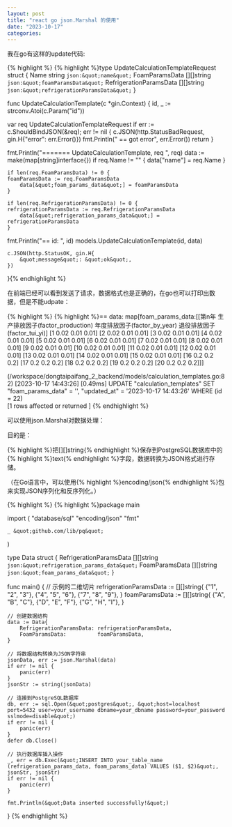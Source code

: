 ```yaml
---
layout: post
title: "react go json.Marshal 的使用"
date: "2023-10-17"
categories: 
---
```

<p>我在go有这样的update代码:</p>

{% highlight %}
{% highlight %}type UpdateCalculationTemplateRequest struct {
  Name string `json:&quot;name&quot;`
  FoamParamsData [][]string `json:&quot;foamParamsData&quot;`
  RefrigerationParamsData [][]string `json:&quot;refrigerationParamsData&quot;`
}

func UpdateCalculationTemplate(c *gin.Context) {
	id, _ := strconv.Atoi(c.Param(&quot;id&quot;))

  var req UpdateCalculationTemplateRequest
  if err := c.ShouldBindJSON(&amp;req); err != nil {
    c.JSON(http.StatusBadRequest, gin.H{&quot;error&quot;: err.Error()})
    fmt.Println(&quot;   == got error&quot;, err.Error())
    return
  }

  fmt.Println(&quot;======= UpdateCalculationTemplate, req &quot;, req)
	data := make(map[string]interface{})
	if req.Name != &quot;&quot; {
		data[&quot;name&quot;] = req.Name
	}

	if len(req.FoamParamsData) != 0 {
    foamParamsData := req.FoamParamsData
		data[&quot;foam_params_data&quot;] = foamParamsData
	}

	if len(req.RefrigerationParamsData) != 0 {
    refrigerationParamsData := req.RefrigerationParamsData
		data[&quot;refrigeration_params_data&quot;] = refrigerationParamsData
	}

  fmt.Println(&quot;== id: &quot;, id)
	models.UpdateCalculationTemplate(id, data)

	c.JSON(http.StatusOK, gin.H{
		&quot;message&quot;: &quot;ok&quot;,
	})
}{% endhighlight %}

<p>在前端已经可以看到发送了请求，数据格式也是正确的，在go也可以打印出数据，但是不能udpate：</p>

{% highlight %}
{% highlight %}== data:  map[foam_params_data:[[第n年 生产排放因子(factor_production) 年度排放因子(factor_by_year) 退役排放因子(factor_tui_yi)] [1 0.02 0.01 0.01] [2 0.02 0.01 0.01] [3 0.02 0.01 0.01] [4 0.02 0.01 0.01] [5 0.02 0.01 0.01] [6 0.02 0.01 0.01] [7 0.02 0.01 0.01] [8 0.02 0.01 0.01] [9 0.02 0.01 0.01] [10 0.02 0.01 0.01] [11 0.02 0.01 0.01] [12 0.02 0.01 0.01] [13 0.02 0.01 0.01] [14 0.02 0.01 0.01] [15 0.02 0.01 0.01] [16 0.2 0.2 0.2] [17 0.2 0.2 0.2] [18 0.2 0.2 0.2] [19 0.2 0.2 0.2] [20 0.2 0.2 0.2]]]

(/workspace/dongtaipaifang_2_backend/models/calculation_templates.go:82) 
[2023-10-17 14:43:26]  [0.49ms]  UPDATE &quot;calculation_templates&quot; SET &quot;foam_params_data&quot; = &#39;&#39;, &quot;updated_at&quot; = &#39;2023-10-17 14:43:26&#39;  WHERE (id = 22)  
[1 rows affected or returned ] {% endhighlight %}

<p>可以使用json.Marshal对数据处理：</p>

<p>目的是：</p>

<p>{% highlight %}<span style="font-family:sans-serif, Arial, Verdana, Trebuchet MS">把</span>[][]string{% endhighlight %}保存到PostgreSQL数据库中的{% highlight %}text{% endhighlight %}字段，数据转换为JSON格式进行存储。</p>

<p>（在Go语言中，可以使用{% highlight %}encoding/json{% endhighlight %}包来实现JSON序列化和反序列化。）</p>

{% highlight %}
{% highlight %}package main

import (
	&quot;database/sql&quot;
	&quot;encoding/json&quot;
	&quot;fmt&quot;

	_ &quot;github.com/lib/pq&quot;
)

type Data struct {
	RefrigerationParamsData [][]string `json:&quot;refrigeration_params_data&quot;`
	FoamParamsData          [][]string `json:&quot;foam_params_data&quot;`
}

func main() {
	// 示例的二维切片
	refrigerationParamsData := [][]string{
		{&quot;1&quot;, &quot;2&quot;, &quot;3&quot;},
		{&quot;4&quot;, &quot;5&quot;, &quot;6&quot;},
		{&quot;7&quot;, &quot;8&quot;, &quot;9&quot;},
	}
	foamParamsData := [][]string{
		{&quot;A&quot;, &quot;B&quot;, &quot;C&quot;},
		{&quot;D&quot;, &quot;E&quot;, &quot;F&quot;},
		{&quot;G&quot;, &quot;H&quot;, &quot;I&quot;},
	}

	// 创建数据结构
	data := Data{
		RefrigerationParamsData: refrigerationParamsData,
		FoamParamsData:          foamParamsData,
	}

	// 将数据结构转换为JSON字符串
	jsonData, err := json.Marshal(data)
	if err != nil {
		panic(err)
	}
	jsonStr := string(jsonData)

	// 连接到PostgreSQL数据库
	db, err := sql.Open(&quot;postgres&quot;, &quot;host=localhost port=5432 user=your_username dbname=your_dbname password=your_password sslmode=disable&quot;)
	if err != nil {
		panic(err)
	}
	defer db.Close()

	// 执行数据库插入操作
	_, err = db.Exec(&quot;INSERT INTO your_table_name (refrigeration_params_data, foam_params_data) VALUES ($1, $2)&quot;, jsonStr, jsonStr)
	if err != nil {
		panic(err)
	}

	fmt.Println(&quot;Data inserted successfully!&quot;)
}
{% endhighlight %}

<p>&nbsp;</p>

